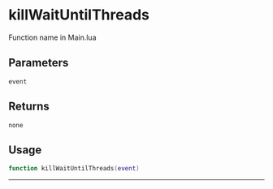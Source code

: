 # killWaitUntilThreads
Function name in Main.lua
## Parameters
`event`
## Returns
`none`
## Usage
```lua
function killWaitUntilThreads(event)
```
---
